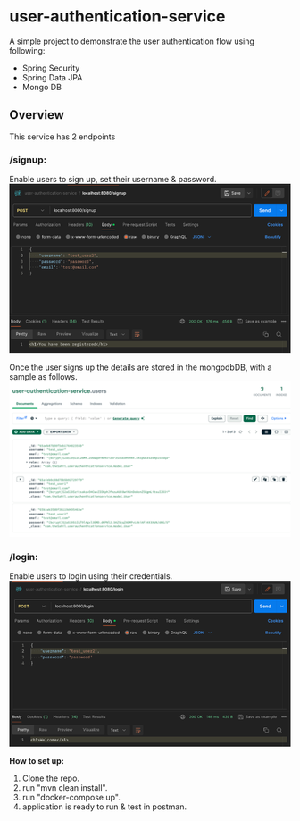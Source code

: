 # user-authentication-service

A simple project to demonstrate the user authentication flow using following:
* Spring Security
* Spring Data JPA
* Mongo DB

## Overview
This service has 2 endpoints 

### /signup: 
Enable users to sign up, set their username & password.
    ![img.png](img.png)

Once the user signs up the details are stored in the mongodbDB, with a sample as follows.
    ![img_2.png](img_2.png)

### /login: 
Enable users to login using their credentials.
    ![img_1.png](img_1.png)

**How to set up:**
1. Clone the repo.
2. run "mvn clean install".
3. run "docker-compose up".
4. application is ready to run & test in postman.